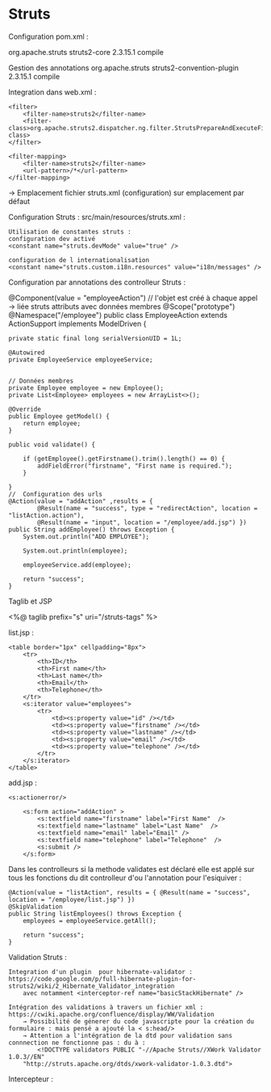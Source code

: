 <h1>Struts</h1>



Configuration pom.xml : 

 <dependencies>
    <dependency>
      <groupId>org.apache.struts</groupId>
      <artifactId>struts2-core</artifactId>
      <version>2.3.15.1</version>
      <scope>compile</scope>
    </dependency>

Gestion des annotations
    <dependency>
      <groupId>org.apache.struts</groupId>
      <artifactId>struts2-convention-plugin</artifactId>
      <version>2.3.15.1</version>
      <scope>compile</scope>
    </dependency>
 <dependencies>

Integration dans web.xml :



	<filter>
		<filter-name>struts2</filter-name>
		<filter-class>org.apache.struts2.dispatcher.ng.filter.StrutsPrepareAndExecuteFilter</filter-class>
	</filter>

	<filter-mapping>
		<filter-name>struts2</filter-name>
		<url-pattern>/*</url-pattern>
	</filter-mapping>


→ Emplacement fichier struts.xml (configuration) sur emplacement par défaut 

Configuration Struts : src/main/resources/struts.xml : 
<struts>

	Utilisation de constantes struts :
	configuration dev activé
 	<constant name="struts.devMode" value="true" />

	configuration de l internationalisation
 	<constant name="struts.custom.i18n.resources" value="i18n/messages" />
        
<!--         <package name="default" namespace="/pages" extends="struts-default"> -->
            
<!--             employeeAction is a spring bean -->
<!--             <action name="addEmployee" class="employeeAction" method="addEmployee" > -->
<!--                 <result name="success">/pages/success.jsp?action=addemployee</result> -->
<!--                 <result name="input">/pages/AddEmployee.jsp</result> -->
<!--             </action> -->
<!--             <action name="listEmployees" class="employeeAction" method="listEmployees"> -->
<!--                 <result name="success">/pages/AddEmployee.jsp</result> -->
<!--             </action> -->
            
<!--             Handles localisation changes -->
<!--             <action name="locale" class="s2sh.action.LocaleAction"> -->
<!--                 <result name="redirect">${url}</result> -->
<!--             </action> -->
            
<!--         </package> -->
	
</struts>

Configuration par annotations des controlleur Struts : 

@Component(value = "employeeAction")
// l'objet est créé à chaque appel → liée struts attributs avec données membres
@Scope("prototype")
@Namespace("/employee")
public class EmployeeAction extends ActionSupport implements
		ModelDriven<Employee> {

	private static final long serialVersionUID = 1L;

	@Autowired
	private EmployeeService employeeService;
	

	// Données membres
	private Employee employee = new Employee();
	private List<Employee> employees = new ArrayList<>();

	@Override
	public Employee getModel() {
		return employee;
	}

	public void validate() {

		if (getEmployee().getFirstname().trim().length() == 0) {
			addFieldError("firstname", "First name is required.");
		}

	}
	//	Configuration des urls
	@Action(value = "addAction" ,results = {
			@Result(name = "success", type = "redirectAction", location = "listAction.action"),
			@Result(name = "input", location = "/employee/add.jsp") })
	public String addEmployee() throws Exception {
		System.out.println("ADD EMPLOYEE");

		System.out.println(employee);
		
		employeeService.add(employee);

		return "success";
	}

Taglib et JSP

<%@ taglib prefix="s" uri="/struts-tags" %>

list.jsp : 

	<table border="1px" cellpadding="8px">
		<tr>
			<th>ID</th>
			<th>First name</th>
			<th>Last name</th>
			<th>Email</th>
			<th>Telephone</th>
		</tr>
		<s:iterator value="employees">
			<tr>
				<td><s:property value="id" /></td>
				<td><s:property value="firstname" /></td>
				<td><s:property value="lastname" /></td>
				<td><s:property value="email" /></td>
				<td><s:property value="telephone" /></td>
			</tr>
		</s:iterator>
	</table>

add.jsp : 

 	<s:actionerror/>
        
        <s:form action="addAction" >
            <s:textfield name="firstname" label="First Name"  />
            <s:textfield name="lastname" label="Last Name"  />
            <s:textfield name="email" label="Email" />
            <s:textfield name="telephone" label="Telephone"  />
            <s:submit />
        </s:form>


Dans les controlleurs si la methode validates est déclaré elle est applé sur tous les fonctions du dit controlleur d'ou l'annotation pour l'esiquiver : 

	@Action(value = "listAction", results = { @Result(name = "success", location = "/employee/list.jsp") })
	@SkipValidation
	public String listEmployees() throws Exception {
		employees = employeeService.getAll();

		return "success";
	}


Validation Struts :

	Integration d'un plugin  pour hibernate-validator : https://code.google.com/p/full-hibernate-plugin-for-struts2/wiki/2_Hibernate_Validator_integration
		avec notamment <interceptor-ref name="basicStackHibernate" />

	Intégration des validations à travers un fichier xml :  https://cwiki.apache.org/confluence/display/WW/Validation
		→ Possibilité de génerer du code javascripte pour la création du formulaire : mais pensé a ajouté la < s:head/>
		→ Attention a l'intégration de la dtd pour validation sans connnection ne fonctionne pas : du à :
			<!DOCTYPE validators PUBLIC "-//Apache Struts//XWork Validator 1.0.3//EN"
        "http://struts.apache.org/dtds/xwork-validator-1.0.3.dtd">

Intercepteur : 

		






















